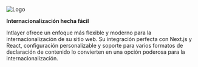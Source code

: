 ![Logo](https://github.com/aymericzip/intlayer/blob/main/packages/@intlayer/design-system/src/components/Logo/logo_with_text_no_frame.svg)

**Internacionalización hecha fácil**

Intlayer ofrece un enfoque más flexible y moderno para la internacionalización de su sitio web. Su integración perfecta con Next.js y React, configuración personalizable y soporte para varios formatos de declaración de contenido lo convierten en una opción poderosa para la internacionalización.
